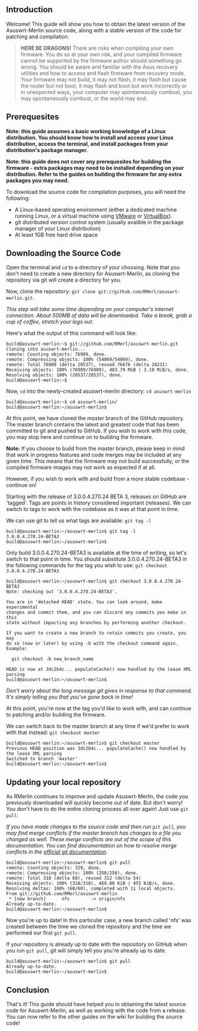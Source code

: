 ## Introduction ##

Welcome! This guide will show you how to obtain the latest version of the Asuswrt-Merlin source code, along with a stable version of the code for patching and compilation.

> **HERE BE DRAGONS!** There are risks when compiling your own firmware. You do so at your own risk, and your compiled firmware cannot be supported by the firmware author should something go wrong. You should be aware and familiar with the Asus recovery utilities and how to access and flash firmware from recovery mode. Your firmware may not build, it may not flash, it may flash but cause the router but not boot, it may flash and boot but work incorrectly or in unexpected ways, your computer may spontaneously combust, you may spontaneously combust, or the world may end.

## Prerequesites ##

**Note: this guide assumes a basic working knowledge of a Linux distribution. You should know how to install and access your Linux distribution, access the terminal, and install packages from your distribution's package manager.**

**Note: this guide does not cover any prerequesites for building the firmware - extra packages may need to be installed depending on your distribution. Refer to the guides on building the firmware for any extra packages you may need.**

To download the source code for compilation purposes, you will need the following:

* A Linux-based operating environment (either a dedicated machine running Linux, or a virtual machine using [VMware](http://www.vmware.com) or [VirtualBox](https://www.virtualbox.org/)).
* git distributed version control system (usually availble in the package manager of your Linux distribution)
* At least 1GB free hard drive space

## Downloading the Source Code ##

Open the terminal and `cd` to a directory of your choosing. Note that you don't need to create a new directory for Asuswrt-Merlin, as cloning the repository via git will create a directory for you.

Now, clone the repository: `git clone git://github.com/RMerl/asuswrt-merlin.git`.

*This step will take some time depending on your computer's internet connection. About 500MB of data will be downloaded. Take a break, grab a cup of coffee, stretch your legs out.*

Here's what the output of this command will look like:

```
build@asuswrt-merlin:~$ git://github.com/RMerl/asuswrt-merlin.git
Cloning into asuswrt-merlin...
remote: Counting objects: 76989, done.
remote: Compressing objects: 100% (54069/54069), done.
remote: Total 76989 (delta 20537), reused 76676 (delta 20231)
Receiving objects: 100% (76989/76989), 483.79 MiB | 3.10 MiB/s, done.
Resolving objects: 100% (20537/20537), done.
build@asuswrt-merlin:~$
```

Now, `cd` into the newly-created asuswrt-merlin directory: `cd asuswrt-merlin`

```
build@asuswrt-merlin:~$ cd asuswrt-merlin/
build@asuswrt-merlin:~/asuswrt-merlin$
```

At this point, we have cloned the *master* branch of the GitHub repository. The master branch contains the latest and greatest code that has been committed to git and pushed to GitHub. If you wish to work with this code, you may stop here and continue on to building the firmware.

**Note:** If you choose to build from the master branch, please keep in mind that work in progress features and code merges may be included at any given time. This means that the firmware may not build successfully, or the compiled firmware images may not work as expected if at all.

However, if you wish to work with and build from a more stable codebase - continue on!

Starting with the release of 3.0.0.4.270.24 BETA 3, releases on GitHub are 'tagged'. Tags are points in history considered important (releases). We can switch to tags to work with the codebase as it was at that point in time.

We can use git to tell us what tags are available: `git tag -l`

```
build@asuswrt-merlin:~/asuswrt-merlin$ git tag -l
3.0.0.4.270.24-BETA3
build@asuswrt-merlin:~/asuswrt-merlin$
```

Only build 3.0.0.4.270.24-BETA3 is available at the time of writing, so let's switch to that point in time. You should substitute 3.0.0.4.270.24-BETA3 in the following commands for the tag you wish to use: `git checkout 3.0.0.4.270.24-BETA3`

```
build@asuswrt-merlin:~/asuswrt-merlin$ git checkout 3.0.0.4.270.24-BETA3
Note: checking out '3.0.0.4.270.24-BETA3'.

You are in 'detached HEAD' state. You can look around, make experimental
changes and commit them, and you can discard any commits you make in this
state without impacting any branches by performing another checkout.

If you want to create a new branch to retain commits you create, you may
do so (now or later) by using -b with the checkout command again. Example:

  git checkout -b new_branch_name

HEAD is now at 3dc2b4c... populateCache() now handled by the lease XML parsing
build@asuswrt-merlin:~/asuswrt-merlin$
```

*Don't worry about the long message git gives in response to that command. It's simply telling you that you've gone back in time!*

At this point, you're now at the tag you'd like to work with, and can continue to patching and/or building the firmware.

We can switch back to the master branch at any time if we'd prefer to work with that instead: `git checkout master`

```
build@asuswrt-merlin:~/asuswrt-merlin$ git checkout master
Previous HEAD position was 3dc2b4c... populateCache() now handled by the lease XML parsing
Switched to branch 'master'
build@asuswrt-merlin:~/asuswrt-merlin$
```

## Updating your local repository ##

As RMerlin continues to improve and update Asuswrt-Merlin, the code you previously downloaded will quickly become out of date. But don't worry! You don't have to do the entire cloning process all over again! Just use `git pull`:

*If you have made changes to the source code and then run `git pull`, you may find merge conflicts if the master branch has changes to a file you changed as well. These merge conflicts are out of the scope of this documentation. You can find documentation on how to resolve merge conflicts in the [official git documentation](http://www.kernel.org/pub/software/scm/git/docs/user-manual.html#resolving-a-merge).*

```
build@asuswrt-merlin:~/asuswrt-merlin$ git pull
remote: Counting objects: 329, done.
remote: Compressing objects: 100% (258/258), done.
remote: Total 318 (delta 60), reused 312 (delta 54)
Receiving objects: 100% (318/318), 469.80 KiB | 455 KiB/s, done.
Resolving deltas: 100% (60/60), completed with 11 local objects.
From git://github.com/RMerl/asuswrt-merlin
 * [new branch]      nfs        -> origin/nfs
Already up-to-date.
build@asuswrt-merlin:~/asuswrt-merlin$
```

Now you're up to date! In this particular case, a new branch called 'nfs' was created between the time we cloned the repository and the time we performed our first `git pull`.

If your repository is already up to date with the repository on GitHub when you run `git pull`, git will simply tell you you're already up to date.

```
build@asuswrt-merlin:~/asuswrt-merlin$ git pull
Already up-to-date.
build@asuswrt-merlin:~/asuswrt-merlin$
```

## Conclusion ##

That's it! This guide should have helped you in obtaining the latest source code for Asuswrt-Merlin, as well as working with the code from a release. You can now refer to the other guides on the wiki for building the source code!